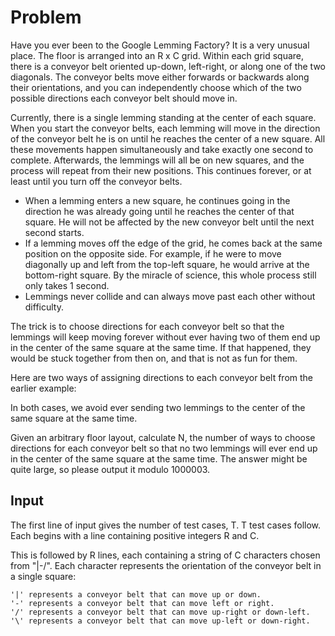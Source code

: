 # Problem

Have you ever been to the Google Lemming Factory? It is a very unusual place. The floor is arranged into an R x C grid. Within each grid square, there is a conveyor belt oriented up-down, left-right, or along one of the two diagonals. The conveyor belts move either forwards or backwards along their orientations, and you can independently choose which of the two possible directions each conveyor belt should move in.

Currently, there is a single lemming standing at the center of each square. When you start the conveyor belts, each lemming will move in the direction of the conveyor belt he is on until he reaches the center of a new square. All these movements happen simultaneously and take exactly one second to complete. Afterwards, the lemmings will all be on new squares, and the process will repeat from their new positions. This continues forever, or at least until you turn off the conveyor belts.

-  When a lemming enters a new square, he continues going in the direction he was already going until he reaches the center of that square. He will not be affected by the new conveyor belt until the next second starts.
-  If a lemming moves off the edge of the grid, he comes back at the same position on the opposite side. For example, if he were to move diagonally up and left from the top-left square, he would arrive at the bottom-right square. By the miracle of science, this whole process still only takes 1 second.
-  Lemmings never collide and can always move past each other without difficulty.

The trick is to choose directions for each conveyor belt so that the lemmings will keep moving forever without ever having two of them end up in the center of the same square at the same time. If that happened, they would be stuck together from then on, and that is not as fun for them.

Here are two ways of assigning directions to each conveyor belt from the earlier example:

In both cases, we avoid ever sending two lemmings to the center of the same square at the same time.

Given an arbitrary floor layout, calculate N, the number of ways to choose directions for each conveyor belt so that no two lemmings will ever end up in the center of the same square at the same time. The answer might be quite large, so please output it modulo 1000003.

## Input

The first line of input gives the number of test cases, T. T test cases follow. Each begins with a line containing positive integers R and C.

This is followed by R lines, each containing a string of C characters chosen from "|-/\". Each character represents the orientation of the conveyor belt in a single square:

    '|' represents a conveyor belt that can move up or down.
    '-' represents a conveyor belt that can move left or right.
    '/' represents a conveyor belt that can move up-right or down-left.
    '\' represents a conveyor belt that can move up-left or down-right.
